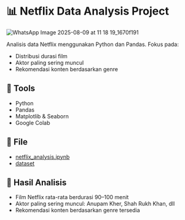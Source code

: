# 📊 Netflix Data Analysis Project

![WhatsApp Image 2025-08-09 at 11 18 19_1670f191](https://github.com/user-attachments/assets/0b4c7c65-8fbc-4a91-9464-d87cb1729aca)

Analisis data Netflix menggunakan Python dan Pandas. Fokus pada:
- Distribusi durasi film
- Aktor paling sering muncul
- Rekomendasi konten berdasarkan genre

## 🔧 Tools
- Python
- Pandas
- Matplotlib & Seaborn
- Google Colab

## 📁 File
- [netflix_analysis.ipynb](https://github.com/luthfisaputra/Netflix-Data-Analysis/blob/main/ProyekNetflix.ipynb)
- [dataset](https://github.com/luthfisaputra/Netflix-Data-Analysis/tree/main/dataset)

## 📌 Hasil Analisis
- Film Netflix rata-rata berdurasi 90–100 menit
- Aktor paling sering muncul: Anupam Kher, Shah Rukh Khan, dll
- Rekomendasi konten berdasarkan genre tersedia

